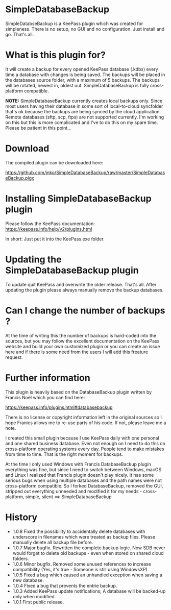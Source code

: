 # SimpleDatabaseBackup
SimpleDatabseBackup is a KeePass plugin which was created for simpleness. There is no setup, no GUI and no configuration. Just install and go. That's all.

# What is this plugin for?
It will create a backup for every opened KeePass database (.kdbx) every time a database with changes is being saved.
The backups will be placed in the databases source folder, with a maximum of 5 backups. The backups will be rotated, newest in, oldest out.
SimpleDatabaseBackup is fully cross-platform compatible.

**NOTE:**
SimpleDatabaseBackup currently creates local backups only. Since most users having their database in some sort of local-to-cloud syncfolder that's ok because the backups are being synced by the cloud application. Remote databases (sftp, scp, ftps) are not supported currently. I'm working on this but this is more complicated and I've to do this on my spare time. Please be patient in this point...

# Download
The compiled plugin can be downloaded here: 

https://github.com/jnko/SimpleDatabaseBackup/raw/master/SimpleDatabaseBackup.plgx

# Installing SimpleDatabaseBackup plugin
Please follow the KeePass documentation: https://keepass.info/help/v2/plugins.html

In short: Just put it into the KeePass.exe folder.

# Updating the SimpleDatabaseBackup plugin
To update quit KeePass and overwrite the older release. That's all.
After updating the plugin please always manually remove the backup databases.

# Can I change the number of backups ?
At the time of writing this the number of backups is hard-coded into the sources, but you may follow the excellent documentation on the KeePass website and build your own customized plugin or you can create an issue here and if there is some need from the users I will add this freature request.

# Further information
This plugin is heavily based on the DatabaseBackup plugin written by Francis Noël which you can find here: 

https://keepass.info/plugins.html#databasebackup

There is no license or copyright information left in the original sources so I hope Franics allows me to re-use parts of his code. If not, please leave me a note.

I created this small plugin because I use KeePass daily with one personal and one shared business database. 
Even not enough on I need to do this on cross-platform operating systems every day. 
People tend to make mistakes from time to time. That is the right moment for backups.

At the time I only used Windows with Francis DatabaseBackup plugin everything was fine, but since I need to switch between Windows, macOS and Linux I realized that Francis plugin doesn't play nicely. It has some serious bugs when using multiple databases and the path names were not cross-platform compatible. So I forked DatabaseBackup, removed the GUI, stripped out everything unneeded and modified it for my needs - cross-platform, simple, silent ==> SimpleDatabaseBackup

# History
* 1.0.8 Fixed the possibility to accidentally delete databases with underscore in filenames which were treated as backup files. Please manually delete all backup file before.
* 1.0.7 Major bugfix. Rewritten the complete backup logic. Now SDB never would forget to delete old backups - even when stored on shared cloud folders.
* 1.0.6 Minor bugfix. Removed some unused references to increase compatibility (Yes, it's true - Someone is still using WindowsXP)
* 1.0.5 Fixed a bug which caused an unhandled exception when saving a new database.
* 1.0.4 Fixed a bug that prevents the entrie backup.
* 1.0.3 Added KeePass update notifications; A database will be backed-up only when modified.
* 1.0.1 First public release.
